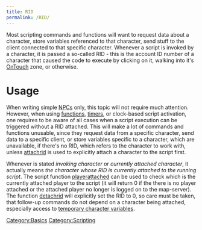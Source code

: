 ```yaml
---
title: RID
permalink: /RID/
---
```


Most scripting commands and functions will want to request data about a character, store variables referenced to that character, send stuff to the client connected to that specific character. Whenever a script is invoked by a character, it is passed a so-called RID - this is the account ID number of a character that caused the code to execute by clicking on it, walking into it's [OnTouch](/OnTouch "wikilink") zone, or otherwise.

Usage
=====

When writing simple [NPCs](/NPC "wikilink") only, this topic will not require much attention. However, when using [functions](/Functions "wikilink"), [timers](/Timers_(Scripting) "wikilink"), or clock-based script activation, one requires to be aware of all cases when a script execution can be triggered without a RID attached. This will make a lot of commands and functions unusable, since they request data from a specific character, send data to a specific client, or store variables specific to a character, which are unavailable, if there's no RID, which refers to the character to work with, unless [attachrid](/attachrid "wikilink") is used to explicitly attach a character to the script first.

Whenever is stated *invoking character* or *currently attached character*, it actually means *the character whose RID is currently attached to the running script*. The script function [playerattached](/playerattached "wikilink") can be used to check which is the currently attached player to the script (it will return 0 if the there is no player attached or the attached player no longer is logged on to the map-server). The function [detachrid](/detachrid "wikilink") will explicitly set the RID to 0, so care must be taken, that follow-up commands do not depend on a character being attached, especially access to [temporary character variables](/Variables "wikilink").

[Category:Basics](/Category:Basics "wikilink") [Category:Scripting](/Category:Scripting "wikilink")